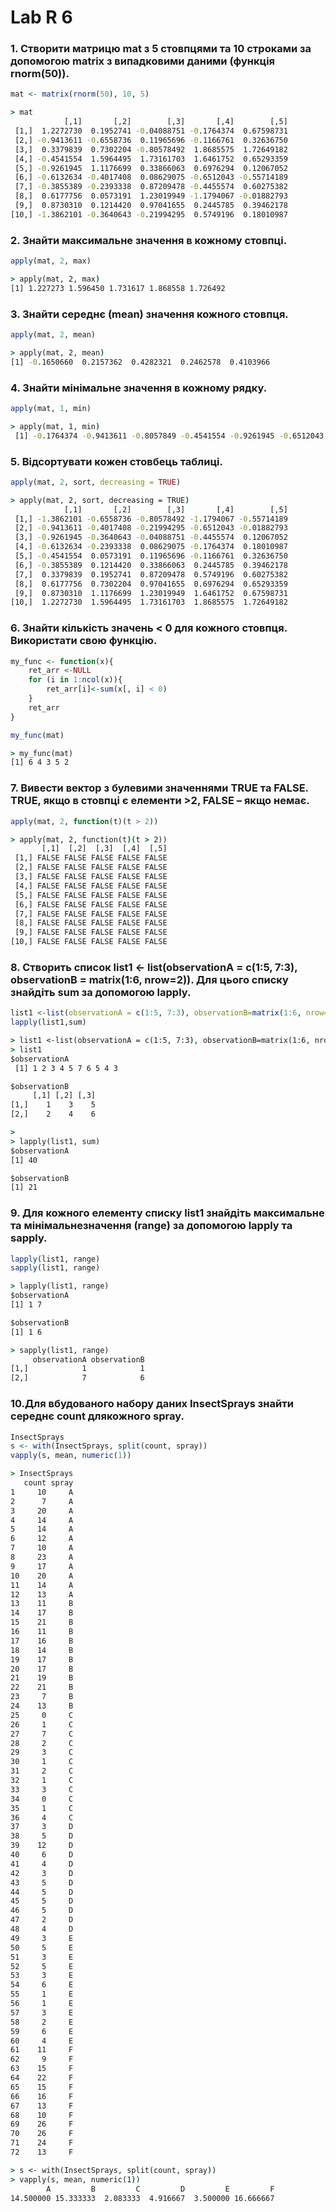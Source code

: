 # Lab R 6

### 1. Створити матрицю mat з 5 стовпцями та 10 строками за допомогою matrix з випадковими даними (функція rnorm(50)).
```R
mat <- matrix(rnorm(50), 10, 5)

```
```cmd
> mat
            [,1]       [,2]        [,3]       [,4]        [,5]
 [1,]  1.2272730  0.1952741 -0.04088751 -0.1764374  0.67598731
 [2,] -0.9413611 -0.6558736  0.11965696 -0.1166761  0.32636750
 [3,]  0.3379839  0.7302204 -0.80578492  1.8685575  1.72649182
 [4,] -0.4541554  1.5964495  1.73161703  1.6461752  0.65293359
 [5,] -0.9261945  1.1176699  0.33866063  0.6976294  0.12067052
 [6,] -0.6132634 -0.4017408  0.08629075 -0.6512043 -0.55714189
 [7,] -0.3855389 -0.2393338  0.87209478 -0.4455574  0.60275382
 [8,]  0.6177756  0.0573191  1.23019949 -1.1794067 -0.01882793
 [9,]  0.8730310  0.1214420  0.97041655  0.2445785  0.39462178
[10,] -1.3862101 -0.3640643 -0.21994295  0.5749196  0.18010987
```
### 2. Знайти максимальне значення в кожному стовпці.
```R
apply(mat, 2, max) 
```
```cmd
> apply(mat, 2, max) 
[1] 1.227273 1.596450 1.731617 1.868558 1.726492
```
### 3. Знайти середнє (mean) значення кожного стовпця.
```R
apply(mat, 2, mean) 
```
```cmd
> apply(mat, 2, mean) 
[1] -0.1650660  0.2157362  0.4282321  0.2462578  0.4103966
```
### 4. Знайти мінімальне значення в кожному рядку.
```R
apply(mat, 1, min) 
```
```cmd
> apply(mat, 1, min) 
 [1] -0.1764374 -0.9413611 -0.8057849 -0.4541554 -0.9261945 -0.6512043 -0.4455574 -1.1794067  0.1214420 -1.3862101
```
### 5. Відсортувати кожен стовбець таблиці.
```R
apply(mat, 2, sort, decreasing = TRUE)
```
```cmd
> apply(mat, 2, sort, decreasing = TRUE)
            [,1]       [,2]        [,3]       [,4]        [,5]
 [1,] -1.3862101 -0.6558736 -0.80578492 -1.1794067 -0.55714189
 [2,] -0.9413611 -0.4017408 -0.21994295 -0.6512043 -0.01882793
 [3,] -0.9261945 -0.3640643 -0.04088751 -0.4455574  0.12067052
 [4,] -0.6132634 -0.2393338  0.08629075 -0.1764374  0.18010987
 [5,] -0.4541554  0.0573191  0.11965696 -0.1166761  0.32636750
 [6,] -0.3855389  0.1214420  0.33866063  0.2445785  0.39462178
 [7,]  0.3379839  0.1952741  0.87209478  0.5749196  0.60275382
 [8,]  0.6177756  0.7302204  0.97041655  0.6976294  0.65293359
 [9,]  0.8730310  1.1176699  1.23019949  1.6461752  0.67598731
[10,]  1.2272730  1.5964495  1.73161703  1.8685575  1.72649182
```
### 6. Знайти кількість значень < 0 для кожного стовпця. Використати свою функцію.
```R
my_func <- function(x){
    ret_arr <-NULL
    for (i in 1:ncol(x)){
        ret_arr[i]<-sum(x[, i] < 0)
    }
    ret_arr
}

my_func(mat)
```
```cmd
> my_func(mat)
[1] 6 4 3 5 2
```
### 7. Вивести вектор з булевими значеннями TRUE та FALSE. TRUE, якщо в стовпці є елементи >2, FALSE – якщо немає.
```R
apply(mat, 2, function(t)(t > 2))
```
```cmd
> apply(mat, 2, function(t)(t > 2))
       [,1]  [,2]  [,3]  [,4]  [,5]
 [1,] FALSE FALSE FALSE FALSE FALSE
 [2,] FALSE FALSE FALSE FALSE FALSE
 [3,] FALSE FALSE FALSE FALSE FALSE
 [4,] FALSE FALSE FALSE FALSE FALSE
 [5,] FALSE FALSE FALSE FALSE FALSE
 [6,] FALSE FALSE FALSE FALSE FALSE
 [7,] FALSE FALSE FALSE FALSE FALSE
 [8,] FALSE FALSE FALSE FALSE FALSE
 [9,] FALSE FALSE FALSE FALSE FALSE
[10,] FALSE FALSE FALSE FALSE FALSE
```
### 8. Створить список list1 <- list(observationA = c(1:5, 7:3), observationB = matrix(1:6, nrow=2)). Для цього списку знайдіть sum за допомогою lapply.
```R
list1 <-list(observationA = c(1:5, 7:3), observationB=matrix(1:6, nrow=2))
lapply(list1,sum)

```
```cmd
> list1 <-list(observationA = c(1:5, 7:3), observationB=matrix(1:6, nrow=2))
> list1
$observationA
 [1] 1 2 3 4 5 7 6 5 4 3

$observationB
     [,1] [,2] [,3]
[1,]    1    3    5
[2,]    2    4    6

> 
> lapply(list1, sum)
$observationA
[1] 40

$observationB
[1] 21
```
### 9. Для кожного елементу списку list1 знайдіть максимальне та мінімальнезначення (range) за допомогою lapply та sapply.
```R
lapply(list1, range)
sapply(list1, range)

```
```cmd
> lapply(list1, range)
$observationA
[1] 1 7

$observationB
[1] 1 6

> sapply(list1, range)
     observationA observationB
[1,]            1            1
[2,]            7            6
```
### 10.Для вбудованого набору даних InsectSprays знайти середнє count длякожного spray.
```R
InsectSprays
s <- with(InsectSprays, split(count, spray))
vapply(s, mean, numeric(1))

```
```cmd
> InsectSprays
   count spray
1     10     A
2      7     A
3     20     A
4     14     A
5     14     A
6     12     A
7     10     A
8     23     A
9     17     A
10    20     A
11    14     A
12    13     A
13    11     B
14    17     B
15    21     B
16    11     B
17    16     B
18    14     B
19    17     B
20    17     B
21    19     B
22    21     B
23     7     B
24    13     B
25     0     C
26     1     C
27     7     C
28     2     C
29     3     C
30     1     C
31     2     C
32     1     C
33     3     C
34     0     C
35     1     C
36     4     C
37     3     D
38     5     D
39    12     D
40     6     D
41     4     D
42     3     D
43     5     D
44     5     D
45     5     D
46     5     D
47     2     D
48     4     D
49     3     E
50     5     E
51     3     E
52     5     E
53     3     E
54     6     E
55     1     E
56     1     E
57     3     E
58     2     E
59     6     E
60     4     E
61    11     F
62     9     F
63    15     F
64    22     F
65    15     F
66    16     F
67    13     F
68    10     F
69    26     F
70    26     F
71    24     F
72    13     F

> s <- with(InsectSprays, split(count, spray))
> vapply(s, mean, numeric(1))
        A         B         C         D         E         F 
14.500000 15.333333  2.083333  4.916667  3.500000 16.666667 
```
